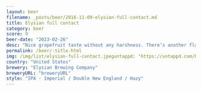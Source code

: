 ```yaml
---
layout: beer
filename: _posts/beer/2016-11-09-elysian-full-contact.md
title: Elysian full contact
category: beer
score: 9
beer-date: "2023-02-26"
desc: "Nice grapefruit taste without any harshness. There’s another flavour in here that a can’t pick, one of the new creamy mild hops, kind of very mild vanilla"
permalink: /beer/:title.html
img: /img/list/elysian-full-contact.jpeguntappd: "https://untappd.com/b/elysian-brewing-company-full-contact/4070396"
country: "United States"
brewery: "Elysian Brewing Company"
breweryURL: "breweryURL"
style: "IPA - Imperial / Double New England / Hazy"
---
```

